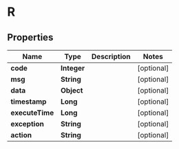 

# R


## Properties

| Name | Type | Description | Notes |
|------------ | ------------- | ------------- | -------------|
|**code** | **Integer** |  |  [optional] |
|**msg** | **String** |  |  [optional] |
|**data** | **Object** |  |  [optional] |
|**timestamp** | **Long** |  |  [optional] |
|**executeTime** | **Long** |  |  [optional] |
|**exception** | **String** |  |  [optional] |
|**action** | **String** |  |  [optional] |



